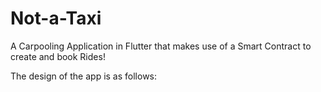 # Not-a-Taxi

A Carpooling Application in Flutter that makes use of a Smart Contract to create and book Rides!

The design of the app is as follows:

